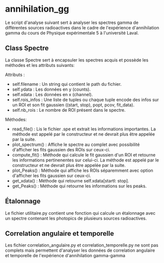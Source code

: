 # annihilation_gg

Le script d'analyse suivant sert à analyser les spectres gamma de différentes sources radioactives dans le cadre de l'expérience d'annihilation gamma du cours de Physique
expérimentale 5 à l'université Laval.

## Class Spectre

La classe Spectre sert à encapsuler les spectres acquis et possède les méthodes et les attributs suivants:

Attributs :
- self.filename   : Un string qui contient le path du fichier.
- self.ydata      : Les données en y (counts).
- self.xdata      : Les données en x (channel).
- self.rois_infos : Une liste de tuples ou chaque tuple encode des infos sur un ROI et son fit gaussien ((start, stop), popt, pcov, fit_data).
- self.nb_rois    : Le nombre de ROI présent dans le spectre.

Méthodes:
- read_file()     : Lis le fichier .spe et extrait les informations importantes. La méthode est appelé par le constructeur et ne devrait plus être appelée par la suite.
- plot_spectrum() : Affiche le spectre au complet avec possibilité d'afficher les fits gaussien des ROIs sur ceux-ci.
- compute_fit()   : Méthode qui calcule le fit gaussien d'un ROI et retourne les informations pertinenentes sur celui-ci. La méthode est appelé par le constructeur et ne devrait plus être appelée par la suite.
- plot_Peaks()    : Méthode qui affiche les ROIs séparemment avec option d'afficher les fits gaussien sur ceux-ci.
- get_xdata()     : Méthode qui retourne self.xdata[startl: stop].
- get_Peaks()     : Méthode qui retourne les informations sur les peaks.

## Étalonnage

Le fichier utilitaire.py contient une fonction qui calcule un étalonnage avec un spectre contenant les photopics de plusieurs sources radioactives.

## Correlation angulaire et temporelle

Les fichier correlation_angulaire.py et correlation_temporelle.py ne sont pas complets mais permettent d'analyser les données de correlation angulaire et temporelle de l'expérience d'annihilation gamma-gamma
